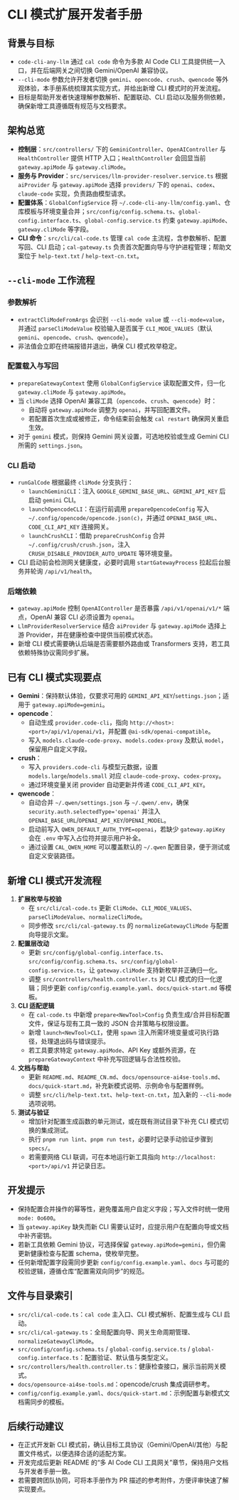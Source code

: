 # CLI 模式扩展开发者手册

## 背景与目标
- `code-cli-any-llm` 通过 `cal code` 命令为多款 AI Code CLI 工具提供统一入口，并在后端网关之间切换 Gemini/OpenAI 兼容协议。
- `--cli-mode` 参数允许开发者切换 `gemini`、`opencode`、`crush`、`qwencode` 等外观体验，本手册系统梳理其实现方式，并给出新增 CLI 模式时的开发流程。
- 目标是帮助开发者快速理解参数解析、配置联动、CLI 启动以及服务侧依赖，确保新增工具遵循既有规范与文档要求。

## 架构总览
- **控制层**：`src/controllers/` 下的 `GeminiController`、`OpenAIController` 与 `HealthController` 提供 HTTP 入口；`HealthController` 会回显当前 `gateway.apiMode` 与 `gateway.cliMode`。
- **服务与 Provider**：`src/services/llm-provider-resolver.service.ts` 根据 `aiProvider` 与 `gateway.apiMode` 选择 `providers/` 下的 `openai`、`codex`、`claude-code` 实现，负责路由模型请求。
- **配置体系**：`GlobalConfigService` 将 `~/.code-cli-any-llm/config.yaml`、仓库模板与环境变量合并；`src/config/config.schema.ts`、`global-config.interface.ts`、`global-config.service.ts` 约束 `gateway.apiMode`、`gateway.cliMode` 等字段。
- **CLI 命令**：`src/cli/cal-code.ts` 管理 `cal code` 主流程，含参数解析、配置写回、CLI 启动；`cal-gateway.ts` 负责首次配置向导与守护进程管理；帮助文案位于 `help-text.txt` / `help-text-cn.txt`。

## `--cli-mode` 工作流程
### 参数解析
- `extractCliModeFromArgs` 会识别 `--cli-mode value` 或 `--cli-mode=value`，并通过 `parseCliModeValue` 校验输入是否属于 `CLI_MODE_VALUES`（默认 `gemini`、`opencode`、`crush`、`qwencode`）。
- 非法值会立即在终端报错并退出，确保 CLI 模式枚举稳定。

### 配置载入与写回
- `prepareGatewayContext` 使用 `GlobalConfigService` 读取配置文件，归一化 `gateway.cliMode` 与 `gateway.apiMode`。
- 当 `cliMode` 选择 OpenAI 兼容工具（`opencode`、`crush`、`qwencode`）时：
  - 自动将 `gateway.apiMode` 调整为 `openai`，并写回配置文件。
  - 若配置首次生成或被修正，命令结束前会触发 `cal restart` 确保网关重启生效。
- 对于 `gemini` 模式，则保持 Gemini 网关设置，可选地校验或生成 Gemini CLI 所需的 `settings.json`。

### CLI 启动
- `runGalCode` 根据最终 `cliMode` 分支执行：
  - `launchGeminiCLI`：注入 `GOOGLE_GEMINI_BASE_URL`、`GEMINI_API_KEY` 后启动 `gemini` CLI。
  - `launchOpencodeCLI`：在运行前调用 `prepareOpencodeConfig` 写入 `~/.config/opencode/opencode.json(c)`，并通过 `OPENAI_BASE_URL`、`CODE_CLI_API_KEY` 连接网关。
  - `launchCrushCLI`：借助 `prepareCrushConfig` 合并 `~/.config/crush/crush.json`，注入 `CRUSH_DISABLE_PROVIDER_AUTO_UPDATE` 等环境变量。
- CLI 启动前会检测网关健康度，必要时调用 `startGatewayProcess` 拉起后台服务并轮询 `/api/v1/health`。

### 后端依赖
- `gateway.apiMode` 控制 `OpenAIController` 是否暴露 `/api/v1/openai/v1/*` 端点，OpenAI 兼容 CLI 必须设置为 `openai`。
- `LlmProviderResolverService` 结合 `aiProvider` 与 `gateway.apiMode` 选择上游 Provider，并在健康检查中提供当前模式状态。
- 新增 CLI 模式需要确认后端是否需要额外路由或 Transformers 支持，若工具依赖特殊协议需同步扩展。

## 已有 CLI 模式实现要点
- **Gemini**：保持默认体验，仅要求可用的 `GEMINI_API_KEY`/`settings.json`；适用于 `gateway.apiMode=gemini`。
- **opencode**：
  - 自动生成 `provider.code-cli`，指向 `http://<host>:<port>/api/v1/openai/v1`，并配置 `@ai-sdk/openai-compatible`。
  - 写入 `models.claude-code-proxy`、`models.codex-proxy` 及默认 `model`，保留用户自定义字段。
- **crush**：
  - 写入 `providers.code-cli` 与模型元数据，设置 `models.large`/`models.small` 对应 `claude-code-proxy`、`codex-proxy`。
  - 通过环境变量关闭 provider 自动更新并传递 `CODE_CLI_API_KEY`。
- **qwencode**：
  - 自动合并 `~/.qwen/settings.json` 与 `~/.qwen/.env`，确保 `security.auth.selectedType='openai'` 并注入 `OPENAI_BASE_URL`/`OPENAI_API_KEY`/`OPENAI_MODEL`。
  - 启动前写入 `QWEN_DEFAULT_AUTH_TYPE=openai`，若缺少 `gateway.apiKey` 会在 `.env` 中写入占位符并提示用户补全。
  - 通过设置 `CAL_QWEN_HOME` 可以覆盖默认的 `~/.qwen` 配置目录，便于测试或自定义安装路径。

## 新增 CLI 模式开发流程
1. **扩展枚举与校验**
   - 在 `src/cli/cal-code.ts` 更新 `CliMode`、`CLI_MODE_VALUES`、`parseCliModeValue`、`normalizeCliMode`。
   - 同步修改 `src/cli/cal-gateway.ts` 的 `normalizeGatewayCliMode` 与配置向导提示文案。
2. **配置层改动**
   - 更新 `src/config/global-config.interface.ts`、`src/config/config.schema.ts`、`src/config/global-config.service.ts`，让 `gateway.cliMode` 支持新枚举并正确归一化。
   - 调整 `src/controllers/health.controller.ts` 对 CLI 模式的归一化逻辑；同步更新 `config/config.example.yaml`、`docs/quick-start.md` 等模板。
3. **CLI 适配逻辑**
   - 在 `cal-code.ts` 中新增 `prepare<NewTool>Config` 负责生成/合并目标配置文件，保证与现有工具一致的 JSON 合并策略与权限设置。
   - 新增 `launch<NewTool>CLI`，使用 `spawn` 注入所需环境变量或可执行路径，处理退出码与错误提示。
   - 若工具要求特定 `gateway.apiMode`、API Key 或额外资源，在 `prepareGatewayContext` 中补充写回逻辑与合法性校验。
4. **文档与帮助**
   - 更新 `README.md`、`README_CN.md`、`docs/opensource-ai4se-tools.md`、`docs/quick-start.md`，补充新模式说明、示例命令与配置样例。
   - 调整 `src/cli/help-text.txt`、`help-text-cn.txt`，加入新的 `--cli-mode` 选项说明。
5. **测试与验证**
   - 增加针对配置生成函数的单元测试，或在既有测试目录下补充 CLI 模式切换的集成测试。
   - 执行 `pnpm run lint`、`pnpm run test`，必要时记录手动验证步骤到 `specs/`。
   - 若需要网络 CLI 联调，可在本地运行新工具指向 `http://localhost:<port>/api/v1` 并记录日志。

## 开发提示
- 保持配置合并操作的幂等性，避免覆盖用户自定义字段；写入文件时统一使用 `mode: 0o600`。
- 当 `gateway.apiKey` 缺失而新 CLI 需要认证时，应提示用户在配置向导或文档中补齐密钥。
- 若新工具依赖 Gemini 协议，可选择保留 `gateway.apiMode=gemini`，但仍需更新健康检查与配置 schema，使枚举完整。
- 任何新增配置字段需同步更新 `config/config.example.yaml`、`docs` 与可能的校验逻辑，遵循仓库“配置需双向同步”的规范。

## 文件与目录索引
- `src/cli/cal-code.ts`：`cal code` 主入口、CLI 模式解析、配置生成与 CLI 启动。
- `src/cli/cal-gateway.ts`：全局配置向导、网关生命周期管理、`normalizeGatewayCliMode`。
- `src/config/config.schema.ts` / `global-config.service.ts` / `global-config.interface.ts`：配置验证、默认值与类型定义。
- `src/controllers/health.controller.ts`：健康检查接口，展示当前网关模式。
- `docs/opensource-ai4se-tools.md`：opencode/crush 集成调研参考。
- `config/config.example.yaml`、`docs/quick-start.md`：示例配置与新模式文档需同步的模板。

## 后续行动建议
- 在正式开发新 CLI 模式前，确认目标工具协议（Gemini/OpenAI/其他）与配置文件格式，以便选择合适的适配方案。
- 开发完成后更新 README 的“多 AI Code CLI 工具网关”章节，保持用户文档与开发者手册一致。
- 若需要跨团队协同，可将本手册作为 PR 描述的参考附件，方便评审快速了解实现要点。
